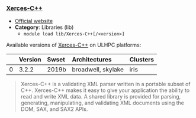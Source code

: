 ### [Xerces-C++](https://xerces.apache.org/xerces-c/)

* [Official website](https://xerces.apache.org/xerces-c/)
* __Category__: Libraries (lib)
    -  `module load lib/Xerces-C++[/<version>]`

Available versions of [Xerces-C++](https://xerces.apache.org/xerces-c/) on ULHPC platforms:

|    | Version   | Swset   | Architectures      | Clusters   |
|---:|:----------|:--------|:-------------------|:-----------|
|  0 | 3.2.2     | 2019b   | broadwell, skylake | iris       |

> Xerces-C++ is a validating XML parser written in a portable subset of C++. Xerces-C++ makes it easy to give your application the ability to read and write XML data. A shared library is provided for parsing, generating, manipulating, and validating XML documents using the DOM, SAX, and SAX2 APIs.
